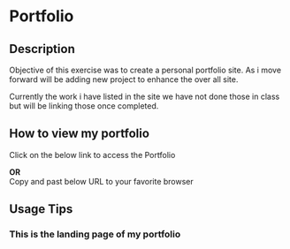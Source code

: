 # Portfolio

## Description

Objective of this exercise was to create a personal portfolio site. As i move forward will be adding new project to enhance the over all site.

Currently the work i have listed in the site we have not done those in class but will be linking those once completed. 

## How to view my portfolio

Click on the below link to access the Portfolio 


<b>OR</b><br> Copy and past below URL to your favorite browser


## Usage Tips

### This is the landing page of my portfolio

